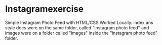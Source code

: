 # Instagramexercise
Simple Instagram Photo Feed with HTML/CSS
Worked Locally. index ans style docs were on the same folder, called "instagram photo feed" and images were on a folder called "images" inside the "instagram photo feed" folder. 
